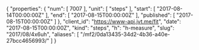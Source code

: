 {
  "properties": {
    "num": [
      7007
    ],
    "unit": [
      "steps"
    ],
    "start": [
      "2017-08-14T00:00:00Z"
    ],
    "end": [
      "2017-08-15T00:00:00Z"
    ],
    "published": [
      "2017-08-15T00:00:00Z"
    ]
  },
  "client_id": "https://www-api.jvt.me/fit",
  "date": "2017-08-15T00:00:00Z",
  "kind": "steps",
  "h": "h-measure",
  "slug": "2017/08/4x6uh",
  "aliases": [
    "/mf2/0da13435-34d2-4b36-a40e-27bcc4656993/"
  ]
}
